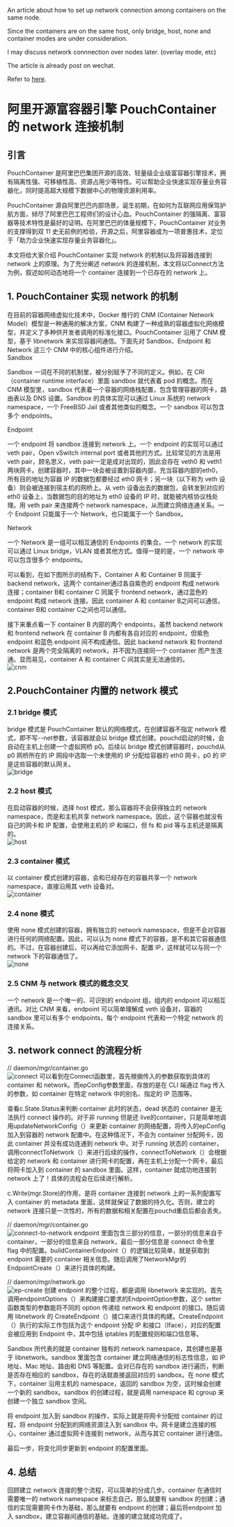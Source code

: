 An article about how to set up network connection among containers on the same node.

Since the containers are on the same host, only bridge, host, none and container modes are under consideration.

I may discuss network connnection over nodes later. (overlay mode, etc)

The article is already post on wechat.

Refer to [here](https://mp.weixin.qq.com/s/ek7PV2SbKfTPN-Omb9nKHw).

# 阿里开源富容器引擎 PouchContainer 的 network 连接机制
## 引言
PouchContainer 是阿里巴巴集团开源的高效、轻量级企业级富容器引擎技术，拥有隔离性强、可移植性高、资源占用少等特性。可以帮助企业快速实现存量业务容器化，同时提高超大规模下数据中心的物理资源利用率。  
  
PouchContainer 源自阿里巴巴内部场景，诞生初期，在如何为互联网应用保驾护航方面，倾尽了阿里巴巴工程师们的设计心血。PouchContainer 的强隔离、富容器等技术特性是最好的证明。在阿里巴巴的体量规模下，PouchContainer 对业务的支撑得到双 11 史无前例的检验，开源之后，阿里容器成为一项普惠技术，定位于「助力企业快速实现存量业务容器化」。  
  
本文将给大家介绍 PouchContainer 实现 network 的机制以及将容器连接到 network 上的原理。为了充分阐述 network 的连接机制，本文将以Connect方法为例，叙述如何动态地将一个 container 连接到一个已存在的 network 上。  
  
## 1. PouchContainer 实现 network 的机制
在目前的容器网络虚拟化技术中，Docker 推行的 CNM (Container Network Model）模型是一种通用的解决方案，CNM 构建了一种成熟的容器虚拟化网络模型，并定义了多种供开发者调用的标准化接口。PouchContainer 沿用了 CNM 模型，基于 libnetwork 来实现容器间通信。下面先对 Sandbox、Endpoint 和 Network 这三个 CNM 中的核心组件进行介绍。  
Sandbox  
  
Sandbox 一词在不同的机制里，被分别赋予了不同的定义。例如，在 CRI（container runtime interface）里面 sandbox 就代表着 pod 的概念。而在 CNM 模型里，sandbox 代表着一个容器的网络栈配置，包含管理容器的网卡，路由表以及 DNS 设置。Sandbox 的具体实现可以通过 Linux 系统的 network namespace，一个 FreeBSD Jail 或者其他类似的概念。一个 sandbox 可以包含多个 endpoints。  
  
Endpoint  
  
一个 endpoint 将 sandbox 连接到 network 上。一个 endpoint 的实现可以通过 veth pair，Open vSwitch internal port 或者其他的方式。比较常见的方法是用 veth pair，顾名思义，veth pair一定是成对出现的，因此会存在 veth0 和 veth1 两块网卡。创建容器时，其中一块会被设置到容器内部，充当容器内部的eth0，所有目的地址为容器 IP 的数据包都要经过 eth0 网卡；另一块（以下称为 veth 设备）则会被连接到宿主机的网桥上。从 veth 设备出去的数据包，会转发到对应的 eth0 设备上，当数据包的目的地址为 eth0 设备的 IP 时，就能被内核协议栈处理。用 veth pair 来连接两个 network namespace，从而建立网络连通关系。一个 Endpoint 只能属于一个 Network，也只能属于一个 Sandbox。  
  
Network  
  
一个 Network 是一组可以相互通信的 Endpoints 的集合。一个 network 的实现可以通过 Linux bridge，VLAN 或者其他方式。值得一提的是，一个 network 中可以包含很多个 endpoints。  
  
可以看到，在如下图所示的结构下，Container A 和 Container B 同属于 backend network，这两个 container通过各自紫色的 endpoint 构成 network 连接；container B和 container C 同属于 frontend network，通过蓝色的 endpoint 构成 network 连接。因此 container A 和 container B之间可以通信，container B和 container C之间也可以通信。  
  
接下来重点看一下 container B 内部的两个 endpoints，虽然 backend network 和 frontend network 在 container B 内都有各自对应的 endpoint，但紫色 endpoint 和蓝色 endpoint 间不构成通信。因此 backend network 和 frontend network 是两个完全隔离的 network，并不因为连接同一个 container 而产生连通。显而易见，container A 和 container C 间其实是无法通信的。  
![cnm](../pic/cnm.png)
   
## 2.PouchContainer 内置的 network 模式
### 2.1 bridge 模式
bridge 模式是 PouchContainer 默认的网络模式，在创建容器不指定 network 模式，即不写--net参数，该容器就会以 bridge 模式创建。pouchd启动的时候，会自动在主机上创建一个虚拟网桥 p0。后续以 bridge 模式创建容器时，pouchd从 p0 网桥所在的 IP 网段中选取一个未使用的 IP 分配给容器的 eth0 网卡，p0 的 IP 是这些容器的默认网关。  
![bridge](../pic/bridge.jpeg)
### 2.2 host 模式
在启动容器的时候，选择 host 模式，那么容器将不会获得独立的 network namespace，而是和主机共享 network namespace。因此，这个容器也就没有自己的网卡和 IP 配置，会使用主机的 IP 和端口，但 fs 和 pid 等与主机还是隔离的。  
![host](../pic/host.png)
### 2.3 container 模式
以 container 模式创建的容器，会和已经存在的容器共享一个 network namespace，直接沿用其 veth 设备对。  
![container](../pic/container.jpeg)
### 2.4 none 模式
使用 none 模式创建的容器，拥有独立的 network namespace，但是不会对容器进行任何的网络配置。因此，可以认为 none 模式下的容器，是不和其它容器通信的。不过，在容器创建后，可以再给它添加网卡、配置 IP，这样就可以与同一个 network 下的容器通信了。  
![none](../pic/none.png)
### 2.5 CNM 与 network 模式的概念交叉
一个 network 是一个唯一的、可识别的 endpoint 组，组内的 endpoint 可以相互通讯。对比 CNM 来看，endpoint 可以简单理解成 veth 设备对，容器的 sandbox 里可以有多个 endpoints，每个 endpoint 代表和一个特定 network 的连接关系。  

## 3. network connect 的流程分析
// daemon/mgr/container.go  
![connect](../pic/pic1.png)
可以看到在Connect函数里，首先根据传入的参数获取到具体的 container 和 network。而epConfig参数里面，存放的是在 CLI 端通过 flag 传入的参数，如 container 在特定 network 中的别名、指定的 IP 范围等。  
  
查看c.State.Status来判断 container 此时的状态，dead 状态的 container 是无法执行 connect 操作的。对于非 running 但是还 live的container，只是简单地调用updateNetworkConfig（）来更新 container 的网络配置，将传入的epConfig加入到容器的 network 配置中。在这种情况下，不会为 container 分配网卡，因此 container 并没有成功连通到 network 中。对于 running 状态的 container，调用connectToNetwork（）来进行后续的操作，connectToNetwork（）会根据给定的 network 和 container 进行网卡的配置，再在主机上分配一个网卡，最后将网卡加入到 container 的 sandbox 里面。这样，container 就成功地连接到 network 上了！具体的流程会在后续进行解析。  
  
c.Write(mgr.Store)的作用，是将 container 连接到 network 上的一系列配置写入 container 的 metadata 里面，这样就保证了数据的持久化。否则，建立的 network 连接只是一次性的，所有的数据和相关配置在pouchd重启后都会丢失。  
  
// daemon/mgr/container.go  
![connect-to-network](../pic/pic2.png)
endpoint 里面包含三部分的信息，一部分的信息来自于 container，一部分的信息来自 network，最后一部分信息是 connect 命令里 flag 中的配置。buildContainerEndpoint（）的逻辑比较简单，就是获取到 endpoint 需要的 container 相关信息。随后调用了NetworkMgr的EndpointCreate（）来进行具体的构建。  
  
// daemon/mgr/network.go  
![ep-create](../pic/pic3.png)
创建 endpoint 的整个过程，都是调用 libnetwork 来实现的。首先调用endpointOptions（）来构建接口要求的EndpointOption参数，这个 setter 函数类型的参数能将不同的 option 传递给 network 和 endpoint 的接口。随后调用 libnetwork 的
CreateEndpoint（）接口来进行具体的构建。CreateEndpoint（）执行的实际工作包括为这个 endpoint 分配 IP 和接口（Iface），对应的配置会被应用到 Endpoint 中，其中包括 iptables 的配置规则和端口信息等。

Sandbox 所代表的就是 container 独有的 network namespace，其创建也是基于 libnetwork。sandbox 里面包含 container 建立网络通信的标志性信息，如 IP 地址、Mac 地址、路由和 DNS 等配置。会对已存在的 sandbox 进行遍历，判断是否存在相应的 sandbox，存在的话就直接返回对应的 sandbox。在 none 模式下，container 沿用主机的 namespace，返回的 sandbox 为空，这时候会创建一个新的 sandbox。sandbox 的创建过程，就是调用 namespace 和 cgroup 来创建一个独立 sandbox 空间。  
  
将 endpoint 加入到 sandbox 的操作，实际上就是将网卡分配给 container 的过程，将 endpoint 分配到的网络资源注入到 sandbox 中。网卡是建立连接的核心，container 通过虚拟网卡连接到 network，从而与其它 container 进行通信。  
  
最后一步，将变化同步更新到 endpoint 的配置里面。  

## 4. 总结
回顾建立 network 连接的整个流程，可以简单的分成几步。container 在通信时需要唯一的 network namespace 来标志自己，那么就要有 sandbox 的创建；通信的实现需要网卡作为基础，那么就要有 endpoint 的创建；最后将endpoint  加入 sandbox，建立容器间通信的基础，连接的建立就成功完成了。  
